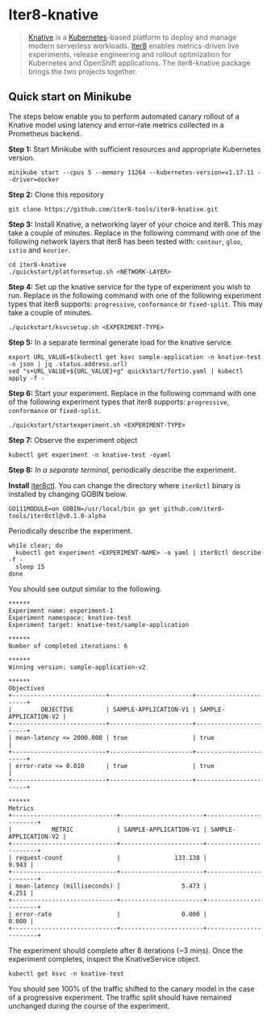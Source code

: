 # Iter8-knative
> [Knative](https://knative.dev/) is a [Kubernetes](https://kubernetes.io)-based platform to deploy and manage modern serverless workloads. [Iter8](https://iter8.tools) enables metrics-driven live experiments, release engineering and rollout optimization for Kubernetes and OpenShift applications. The iter8-knative package brings the two projects together.

## Quick start on Minikube
The steps below enable you to perform automated canary rollout of a Knative model using latency and error-rate metrics collected in a Prometheus backend.

**Step 1:** Start Minikube with sufficient resources and appropriate Kubernetes version.
```
minikube start --cpus 5 --memory 11264 --kubernetes-version=v1.17.11 --driver=docker
```

**Step 2:** Clone this repository
```
git clone https://github.com/iter8-tools/iter8-knative.git
```


**Step 3:** Install Knative, a networking layer of your choice and iter8. This may take a couple of minutes. Replace <NETWORK-LAYER> in the following command with one of the following network layers that iter8 has been tested with: `contour`, `gloo`, `istio` and `kourier`.
```
cd iter8-knative
./quickstart/platformsetup.sh <NETWORK-LAYER>
```


**Step 4:** Set up the knative service for the type of experiment you wish to run. Replace <EXPERIMENT-TYPE> in the following command with one of the following experiment types that iter8 supports: `progressive`, `conformance` or `fixed-split`. This may take a couple of minutes.

```
./quickstart/ksvcsetup.sh <EXPERIMENT-TYPE>
```

**Step 5:** In a separate terminal generate load for the knative service.
```
export URL_VALUE=$(kubectl get ksvc sample-application -n knative-test -o json | jq .status.address.url)
sed "s+URL_VALUE+${URL_VALUE}+g" quickstart/fortio.yaml | kubectl apply -f -
```


**Step 6:** Start your experiment. Replace <EXPERIMENT-TYPE> in the following command with one of the following experiment types that iter8 supports: `progressive`, `conformance` or `fixed-split`. 

```
./quickstart/startexperiment.sh <EXPERIMENT-TYPE>
```

**Step 7:** Observe the experiment object
```
kubectl get experiment -n knative-test -oyaml
```


**Step 8:** *In a separate terminal,* periodically describe the experiment.

**Install** [iter8ctl](https://github.com/iter8-tools/iter8ctl). You can change the directory where `iter8ctl` binary is installed by changing GOBIN below.
```shell
GO111MODULE=on GOBIN=/usr/local/bin go get github.com/iter8-tools/iter8ctl@v0.1.0-alpha
```

Periodically describe the experiment.
```
while clear; do
  kubectl get experiment <EXPERIMENT-NAME> -o yaml | iter8ctl describe -f -
  sleep 15
done
```

You should see output similar to the following.
```shell
******
Experiment name: experiment-1
Experiment namespace: knative-test
Experiment target: knative-test/sample-application

******
Number of completed iterations: 6

******
Winning version: sample-application-v2

******
Objectives
+--------------------------+-----------------------+-----------------------+
|        OBJECTIVE         | SAMPLE-APPLICATION-V1 | SAMPLE-APPLICATION-V2 |
+--------------------------+-----------------------+-----------------------+
| mean-latency <= 2000.000 | true                  | true                  |
+--------------------------+-----------------------+-----------------------+
| error-rate <= 0.010      | true                  | true                  |
+--------------------------+-----------------------+-----------------------+

******
Metrics
+-----------------------------+-----------------------+-----------------------+
|           METRIC            | SAMPLE-APPLICATION-V1 | SAMPLE-APPLICATION-V2 |
+-----------------------------+-----------------------+-----------------------+
| request-count               |               133.138 |                 9.943 |
+-----------------------------+-----------------------+-----------------------+
| mean-latency (milliseconds) |                 5.473 |                 4.251 |
+-----------------------------+-----------------------+-----------------------+
| error-rate                  |                 0.000 |                 0.000 |
+-----------------------------+-----------------------+-----------------------+
```

The experiment should complete after 8 iterations (~3 mins). Once the experiment completes, inspect the KnativeService object. 
```shell
kubectl get ksvc -n knative-test
```

You should see 100% of the traffic shifted to the canary model in the case of a progressive experiment. The traffic split should have remained unchanged during the course of the experiment.